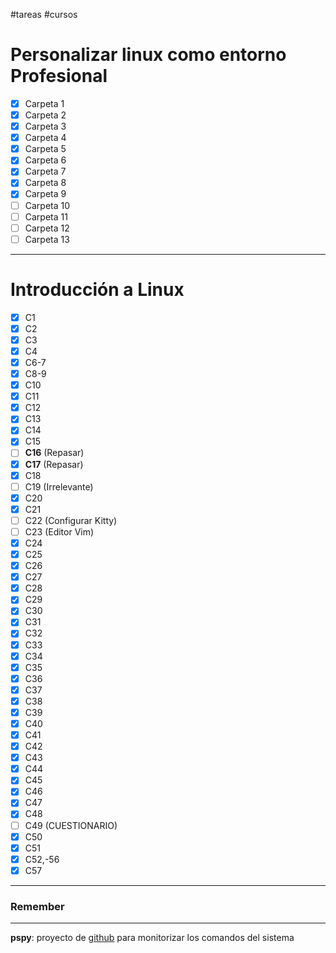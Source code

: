#tareas #cursos 
# Personalizar linux como entorno Profesional

- [x] Carpeta 1
- [x] Carpeta 2
- [x] Carpeta 3
- [x] Carpeta 4
- [x] Carpeta 5
- [x] Carpeta 6
- [x] Carpeta 7
- [x] Carpeta 8
- [x] Carpeta 9
- [ ] Carpeta 10
- [ ] Carpeta 11
- [ ] Carpeta 12
- [ ] Carpeta 13
----
# Introducción a Linux
- [x] C1
- [x] C2
- [x] C3
- [x] C4
- [x] C6-7
- [x] C8-9
- [x] C10
- [x] C11
- [x] C12
- [x] C13
- [x] C14
- [x] C15
- [ ] **C16** (Repasar)
- [x] **C17** (Repasar)
- [x] C18
- [ ] C19 (Irrelevante)
- [x] C20
- [x] C21
- [ ] C22 (Configurar Kitty)
- [ ] C23 (Editor Vim)
- [x] C24
- [x] C25
- [x] C26
- [x] C27
- [x] C28
- [x] C29
- [x] C30
- [x] C31
- [x] C32
- [x] C33
- [x] C34
- [x] C35
- [x] C36
- [x] C37
- [x] C38
- [x] C39
- [x] C40
- [x] C41
- [x] C42
- [x] C43
- [x] C44
- [x] C45
- [x] C46
- [x] C47
- [x] C48
- [ ] C49 (CUESTIONARIO)
- [x] C50
- [x] C51
- [x] C52,-56
- [x] C57
-----

### Remember
-----
**pspy**: proyecto de [github](https://github.com/DominicBreuker/pspy) para monitorizar los comandos del sistema 
